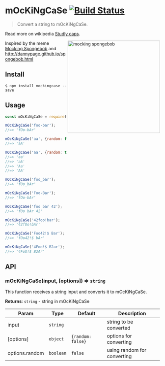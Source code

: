 # mOcKiNgCaSe [![Build Status](https://travis-ci.org/strdr4605/mockingcase.svg?branch=master)](https://travis-ci.org/strdr4605/mockingcase)

> Convert a string to mOcKiNgCaSe.

Read more on wikipedia [Studly caps](https://en.wikipedia.org/wiki/Studly_caps).

<img align="right" width="300" src="https://raw.githubusercontent.com/strdr4605/mockingcase/master/mOcKiNgsPoNgEbOb.png" alt="mocking spongebob" />

Inspired by the meme [Mocking Spongebob](https://knowyourmeme.com/memes/mocking-spongebob) and http://dannypage.github.io/spongebob.html

## Install

```
$ npm install mockingcase --save
```

## Usage

```js
const mOcKiNgCaSe = require('mockingcase');

mOcKiNgCaSe('foo-bar');
//=> 'fOo-bAr'

mOcKiNgCaSe('aa', {random: false});
//=> 'aA'

mOcKiNgCaSe('aa', {random: true});
//=> 'aa'
//=> 'aA'
//=> 'Aa'
//=> 'AA'

mOcKiNgCaSe('foo_bar');
//=> 'fOo_bAr'

mOcKiNgCaSe('Foo-Bar');
//=> 'fOo-bAr'

mOcKiNgCaSe('foo bar 42');
//=> 'fOo bAr 42'

mOcKiNgCaSe('42foo!bar');
//=> '42fOo!bAr'

mOcKiNgCaSe('Foo42!$ Bar');
//=> 'fOo42!$ bAr'

mOcKiNgCaSe('4Foo!$ B2ar');
//=> '4FoO!$ B2Ar'
```

## API

### mOcKiNgCaSe(input, [options]) ⇒ <code>string</code>
This function receives a string input and converts it to mOcKiNgCaSe.

**Returns**: <code>string</code> - string in mOcKiNgCaSe

| Param | Type | Default | Description |
| --- | --- | --- | --- |
| input | <code>string</code> |  | string to be converted |
| [options] | <code>object</code> | <code>{random: false}</code> | options for converting |
| options.random | <code>boolean</code> | <code>false</code> | using random for converting |
